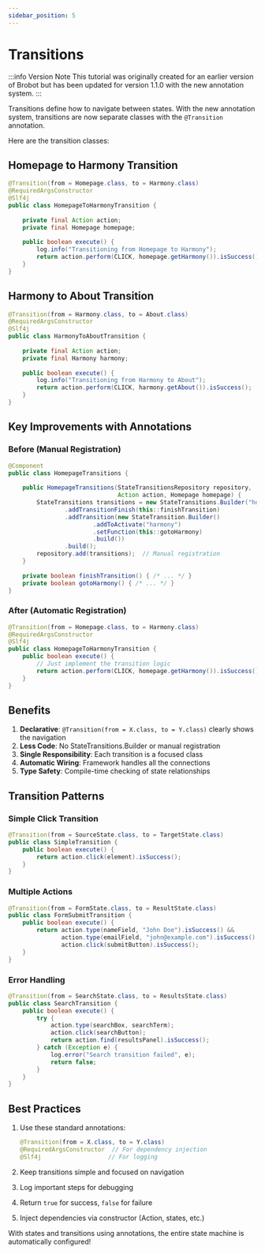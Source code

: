 ```yaml
---
sidebar_position: 5
---
```


# Transitions

:::info Version Note
This tutorial was originally created for an earlier version of Brobot but has been updated for version 1.1.0 with the new annotation system.
:::
 
Transitions define how to navigate between states. With the new annotation system, transitions are now separate classes with the `@Transition` annotation.

Here are the transition classes:

## Homepage to Harmony Transition

```java
@Transition(from = Homepage.class, to = Harmony.class)
@RequiredArgsConstructor
@Slf4j
public class HomepageToHarmonyTransition {
    
    private final Action action;
    private final Homepage homepage;
    
    public boolean execute() {
        log.info("Transitioning from Homepage to Harmony");
        return action.perform(CLICK, homepage.getHarmony()).isSuccess();
    }
}
```

## Harmony to About Transition

```java
@Transition(from = Harmony.class, to = About.class)
@RequiredArgsConstructor
@Slf4j
public class HarmonyToAboutTransition {
    
    private final Action action;
    private final Harmony harmony;
    
    public boolean execute() {
        log.info("Transitioning from Harmony to About");
        return action.perform(CLICK, harmony.getAbout()).isSuccess();
    }
}
```

## Key Improvements with Annotations

### Before (Manual Registration)
```java
@Component
public class HomepageTransitions {
    
    public HomepageTransitions(StateTransitionsRepository repository,
                               Action action, Homepage homepage) {
        StateTransitions transitions = new StateTransitions.Builder("homepage")
                .addTransitionFinish(this::finishTransition)
                .addTransition(new StateTransition.Builder()
                        .addToActivate("harmony")
                        .setFunction(this::gotoHarmony)
                        .build())
                .build();
        repository.add(transitions);  // Manual registration
    }
    
    private boolean finishTransition() { /* ... */ }
    private boolean gotoHarmony() { /* ... */ }
}
```

### After (Automatic Registration)
```java
@Transition(from = Homepage.class, to = Harmony.class)
@RequiredArgsConstructor
@Slf4j
public class HomepageToHarmonyTransition {
    public boolean execute() {
        // Just implement the transition logic
        return action.perform(CLICK, homepage.getHarmony()).isSuccess();
    }
}
```

## Benefits

1. **Declarative**: `@Transition(from = X.class, to = Y.class)` clearly shows the navigation
2. **Less Code**: No StateTransitions.Builder or manual registration
3. **Single Responsibility**: Each transition is a focused class
4. **Automatic Wiring**: Framework handles all the connections
5. **Type Safety**: Compile-time checking of state relationships

## Transition Patterns

### Simple Click Transition
```java
@Transition(from = SourceState.class, to = TargetState.class)
public class SimpleTransition {
    public boolean execute() {
        return action.click(element).isSuccess();
    }
}
```

### Multiple Actions
```java
@Transition(from = FormState.class, to = ResultState.class)
public class FormSubmitTransition {
    public boolean execute() {
        return action.type(nameField, "John Doe").isSuccess() &&
               action.type(emailField, "john@example.com").isSuccess() &&
               action.click(submitButton).isSuccess();
    }
}
```

### Error Handling
```java
@Transition(from = SearchState.class, to = ResultsState.class)
public class SearchTransition {
    public boolean execute() {
        try {
            action.type(searchBox, searchTerm);
            action.click(searchButton);
            return action.find(resultsPanel).isSuccess();
        } catch (Exception e) {
            log.error("Search transition failed", e);
            return false;
        }
    }
}
```

## Best Practices

1. Use these standard annotations:
   ```java
   @Transition(from = X.class, to = Y.class)
   @RequiredArgsConstructor  // For dependency injection
   @Slf4j                   // For logging
   ```

2. Keep transitions simple and focused on navigation

3. Log important steps for debugging

4. Return `true` for success, `false` for failure

5. Inject dependencies via constructor (Action, states, etc.)

With states and transitions using annotations, the entire state machine is automatically configured!